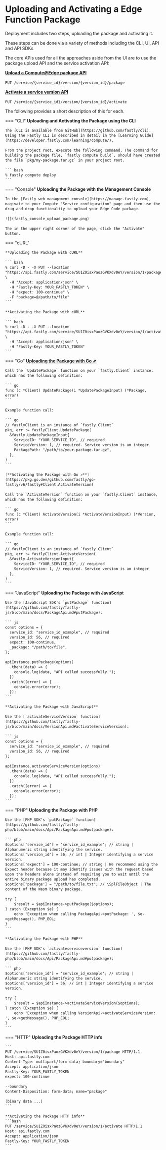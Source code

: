 # Uploading and Activating a Edge Function Package

Deployment includes two steps, uploading the package and activating it.

These steps can be done via a variety of methods including the CLI, UI, API and API SDKs.

The core APIs used for all the approaches aside from the UI are to use the package upload API and the service activation API:

[**Upload a Compute@Edge package API**](https://developer.fastly.com/reference/api/services/package/#put-package)

`PUT /service/{service_id}/version/{version_id}/package`


[**Activate a service version API**](https://developer.fastly.com/reference/api/services/version/#activate-service-version)

`PUT /service/{service_id}/version/{version_id}/activate`

The following provides a short description of this for each.

=== "CLI"
    **Uploading and Activating the Package using the CLI**

    The [CLI is available from GitHub](https://github.com/fastly/cli). Using the Fastly CLI is described in detail in the [Learning Guide](https://developer.fastly.com/learning/compute/).

    From the project root, execute the following command. The command for building the package file, `fastly compute build`, should have created the file `pkg/my-package.tar.gz` in your project root.

    ``` bash
    % fastly compute deploy
    ```  

=== "Console"
    **Uploading the Package with the Management Console**

    In the [Fastly web management console](https://manage.fastly.com), nagivate to your Compute "Service configuration" page and then use the drag-and-drop functionality to upload your Edge Code package.

    ![](fastly_console_upload_package.png)

    The in the upper right corner of the page, click the "Activate" button.

=== "cURL"

    **Uploading the Package with cURL**

    ``` bash
    % curl -D - -X PUT --location "https://api.fastly.com/service/SU1Z0isxPaozGVKXdv0eY/version/1/package" \
      -H "Accept: application/json" \
      -H "Fastly-Key: YOUR_FASTLY_TOKEN" \
      -H "expect: 100-continue" \
      -F "package=@/path/to/file"
    ```

    **Activating the Package with cURL**

    ``` bash
    % curl -D - -X PUT --location "https://api.fastly.com/service/SU1Z0isxPaozGVKXdv0eY/version/1/activate" \
      -H "Accept: application/json" \
      -H "Fastly-Key: YOUR_FASTLY_TOKEN"
    ```

=== "Go"
    [**Uploading the Package with Go ⇗**](https://pkg.go.dev/github.com/fastly/go-fastly/v6/fastly#Client.UpdatePackage)

    Call the `UpdatePackage` function on your `fastly.Client` instance, which has the following definition:

    ``` go
    func (c *Client) UpdatePackage(i *UpdatePackageInput) (*Package, error)
    ```

    Example function call:

    ``` go
    // fastlyClient is an instance of `fastly.Client`
    pkg, err := fastlyClient.UpdatePackage(
      &fastly.UpdatePackageInput{
        ServiceID: "YOUR_SERVICE_ID", // required
        ServiceVersion: 1, // required. Service version is an integer
        PackagePath: "/path/to/your-package.tar.gz",
      },
    )
    ```

    [**Activating the Package with Go ⇗**](https://pkg.go.dev/github.com/fastly/go-fastly/v6/fastly#Client.ActivateVersion)

    Call the `ActivateVersion` function on your `fastly.Client` instance, which has the following definition:

    ``` go
    func (c *Client) ActivateVersion(i *ActivateVersionInput) (*Version, error)
    ```

    Example function call:

    ``` go
    // fastlyClient is an instance of `fastly.Client`
    pkg, err := fastlyClient.ActivateVersion(
      &fastly.ActivateVersionInput{
        ServiceID: "YOUR_SERVICE_ID", // required
        ServiceVersion: 1, // required. Service version is an integer
      },
    )
    ```

=== "JavaScript"
    **Uploading the Package with JavaScript**

    Use the [JavaScript SDK's `putPackage` function](https://github.com/fastly/fastly-js/blob/main/docs/PackageApi.md#putPackage):

    ``` js
    const options = {
      service_id: "service_id_example", // required
      version_id: 56, // required
      expect: 100-continue,
      _package: "/path/to/file",
    };

    apiInstance.putPackage(options)
      .then((data) => {
        console.log(data, "API called successfully.");
      })
      .catch((error) => {
        console.error(error);
      });
    ```
    
    **Activating the Package with JavaScript**

    Use the [`activateServiceVersion` function](https://github.com/fastly/fastly-js/blob/main/docs/VersionApi.md#activateServiceVersion):

    ``` js
    const options = {
      service_id: "service_id_example", // required
      version_id: 56, // required
    };

    apiInstance.activateServiceVersion(options)
      .then((data) => {
        console.log(data, "API called successfully.");
      })
      .catch((error) => {
        console.error(error);
      });
    ```

=== "PHP"
    **Uploading the Package with PHP**

    Use the [PHP SDK's `putPackage` function](https://github.com/fastly/fastly-php/blob/main/docs/Api/PackageApi.md#putpackage):

    ``` php
    $options['service_id'] = 'service_id_example'; // string | Alphanumeric string identifying the service.
    $options['version_id'] = 56; // int | Integer identifying a service version.
    $options['expect'] = 100-continue; // string | We recommend using the Expect header because it may identify issues with the request based upon the headers alone instead of requiring you to wait until the entire binary package upload has completed.
    $options['package'] = "/path/to/file.txt"; // \SplFileObject | The content of the Wasm binary package.

    try {
        $result = $apiInstance->putPackage($options);
    } catch (Exception $e) {
        echo 'Exception when calling PackageApi->putPackage: ', $e->getMessage(), PHP_EOL;
    }
    ```

    **Activating the Package with PHP**

    Use the [PHP SDK's `activateserviceversion` function](https://github.com/fastly/fastly-php/blob/main/docs/Api/PackageApi.md#putpackage):
    
    ``` php
    $options['service_id'] = 'service_id_example'; // string | Alphanumeric string identifying the service.
    $options['version_id'] = 56; // int | Integer identifying a service version.

    try {
        $result = $apiInstance->activateServiceVersion($options);
    } catch (Exception $e) {
        echo 'Exception when calling VersionApi->activateServiceVersion: ', $e->getMessage(), PHP_EOL;
    }
    ```

=== "HTTP"
    **Uploading the Package HTTP info**

    ```
    PUT /service/SU1Z0isxPaozGVKXdv0eY/version/1/package HTTP/1.1
    Host: api.fastly.com
    Content-Type: multipart/form-data; boundary="boundary"
    Accept: application/json
    Fastly-Key: YOUR_FASTLY_TOKEN
    expect: 100-continue
    
    --boundary
    Content-Disposition: form-data; name="package"
    
    (binary data ...)
    ```

    **Activating the Package HTTP info**
    ```bash
    PUT /service/SU1Z0isxPaozGVKXdv0eY/version/1/activate HTTP/1.1
    Host: api.fastly.com
    Accept: application/json
    Fastly-Key: YOUR_FASTLY_TOKEN
    ```